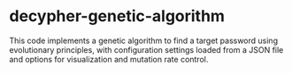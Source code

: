 # decypher-genetic-algorithm
This code implements a genetic algorithm to find a target password using evolutionary principles, with configuration settings loaded from a JSON file and options for visualization and mutation rate control.
